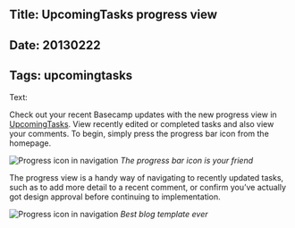 Title: UpcomingTasks progress view
----
Date: 20130222
----
Tags: upcomingtasks
----
Text:

Check out your recent Basecamp updates with the new progress view in [UpcomingTasks](https://upcomingtasks.com). View recently edited or completed tasks and also view your comments. To begin, simply press the progress bar icon from the homepage.

![Progress icon in navigation](/assets/images/progress-nav.png)
*The progress bar icon is your friend*

The progress view is a handy way of navigating to recently updated tasks, such as to add more detail to a recent comment, or confirm you’ve actually got design approval before continuing to implementation.

![Progress icon in navigation](/assets/images/progress-sample.png)
*Best blog template ever*